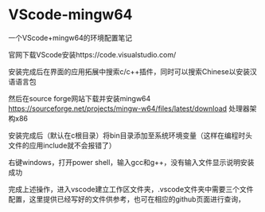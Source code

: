 # VScode-mingw64
一个VScode+mingw64的环境配置笔记

官网下载VScode安装https://code.visualstudio.com/

安装完成后在界面的应用拓展中搜索c/c++插件，同时可以搜索Chinese以安装汉语语言包

然后在source forge网站下载并安装mingw64 https://sourceforge.net/projects/mingw-w64/files/latest/download 处理器架构x86

安装完成后（默认在c根目录）将bin目录添加至系统环境变量（这样在编程时头文件的应用include就不会报错了）

右键windows，打开power shell，输入gcc和g++，没有输入文件显示说明安装成功

完成上述操作，进入vscode建立工作区文件夹，.vscode文件夹中需要三个文件配置，这里提供已经写好的文件供参考，也可在相应的github页面进行查询，
